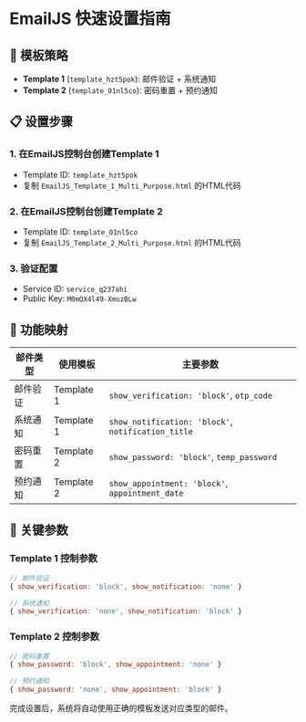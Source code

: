 # EmailJS 快速设置指南

## 🎯 模板策略
- **Template 1** (`template_hzt5pok`): 邮件验证 + 系统通知
- **Template 2** (`template_01nl5co`): 密码重置 + 预约通知

## 📋 设置步骤

### 1. 在EmailJS控制台创建Template 1
- Template ID: `template_hzt5pok`
- 复制 `EmailJS_Template_1_Multi_Purpose.html` 的HTML代码

### 2. 在EmailJS控制台创建Template 2
- Template ID: `template_01nl5co`
- 复制 `EmailJS_Template_2_Multi_Purpose.html` 的HTML代码

### 3. 验证配置
- Service ID: `service_q237ahi`
- Public Key: `M0mQX4l49-XmuzBLw`

## 🚀 功能映射

| 邮件类型 | 使用模板 | 主要参数 |
|---------|---------|----------|
| 邮件验证 | Template 1 | `show_verification: 'block'`, `otp_code` |
| 系统通知 | Template 1 | `show_notification: 'block'`, `notification_title` |
| 密码重置 | Template 2 | `show_password: 'block'`, `temp_password` |
| 预约通知 | Template 2 | `show_appointment: 'block'`, `appointment_date` |

## 🔧 关键参数

### Template 1 控制参数
```javascript
// 邮件验证
{ show_verification: 'block', show_notification: 'none' }

// 系统通知
{ show_verification: 'none', show_notification: 'block' }
```

### Template 2 控制参数
```javascript
// 密码重置
{ show_password: 'block', show_appointment: 'none' }

// 预约通知
{ show_password: 'none', show_appointment: 'block' }
```

完成设置后，系统将自动使用正确的模板发送对应类型的邮件。 